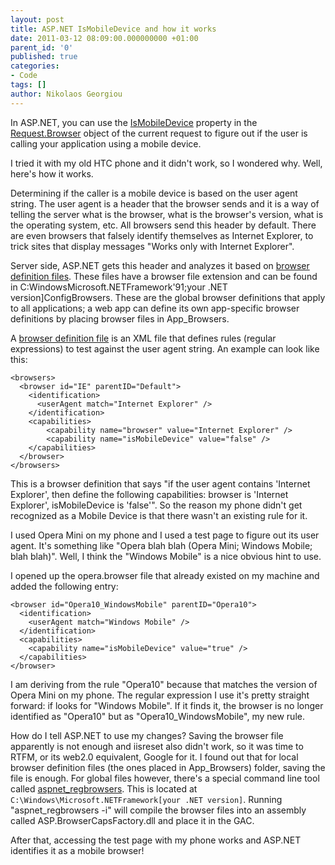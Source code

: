 ```yaml
---
layout: post
title: ASP.NET IsMobileDevice and how it works
date: 2011-03-12 08:09:00.000000000 +01:00
parent_id: '0'
published: true
categories:
- Code
tags: []
author: Nikolaos Georgiou
---
```


In ASP.NET, you can use the <a href="http://msdn.microsoft.com/en-us/library/system.web.configuration.httpcapabilitiesbase.ismobiledevice.aspx" target="_blank">IsMobileDevice</a> property in the <a href="http://msdn.microsoft.com/en-us/library/system.web.httprequest.browser%28v=VS.100%29.aspx" target="_blank">Request.Browser</a> object of the current request to figure out if the user is calling your application using a mobile device.

I tried it with my old HTC phone and it didn't work, so I wondered why. Well, here's how it works.

Determining if the caller is a mobile device is based on the user agent string. The user agent is a header that the browser sends and it is a way of telling the server what is the browser, what is the browser's version, what is the operating system, etc. All browsers send this header by default. There are even browsers that falsely identify themselves as Internet Explorer, to trick sites that display messages "Works only with Internet Explorer".

Server side, ASP.NET gets this header and analyzes it based on <a href="http://stackoverflow.com/questions/1829089/how-does-ismobiledevice-work" target="_blank">browser definition files</a>. These files have a browser file extension and can be found in C:WindowsMicrosoft.NETFramework'91;your .NET version]ConfigBrowsers. These are the global browser definitions that apply to all applications; a web app can define its own app-specific browser definitions by placing browser files in App_Browsers.

A <a href="http://msdn.microsoft.com/en-us/library/ms228122.aspx" target="_blank">browser definition file</a> is an XML file that defines rules (regular expressions) to test against the user agent string. An example can look like this:

```
<browsers>
  <browser id="IE" parentID="Default">
    <identification>
      <userAgent match="Internet Explorer" />
    </identification>
    <capabilities>
        <capability name="browser" value="Internet Explorer" />
        <capability name="isMobileDevice" value="false" />
    </capabilities>
  </browser>
</browsers>
```

This is a browser definition that says "if the user agent contains 'Internet Explorer', then define the following capabilities: browser is 'Internet Explorer', isMobileDevice is 'false'". So the reason my phone didn't get recognized as a Mobile Device is that there wasn't an existing rule for it.

I used Opera Mini on my phone and I used a test page to figure out its user agent. It's something like "Opera blah blah (Opera Mini; Windows Mobile; blah blah)". Well, I think the "Windows Mobile" is a nice obvious hint to use.

I opened up the opera.browser file that already existed on my machine and added the following entry:

```
<browser id="Opera10_WindowsMobile" parentID="Opera10">
  <identification>
    <userAgent match="Windows Mobile" />
  </identification>
  <capabilities>
    <capability name="isMobileDevice" value="true" />
  </capabilities>
</browser>
```

I am deriving from the rule "Opera10" because that matches the version of Opera Mini on my phone. The regular expression I use it's pretty straight forward: if looks for "Windows Mobile". If it finds it, the browser is no longer identified as "Opera10" but as "Opera10_WindowsMobile", my new rule.

How do I tell ASP.NET to use my changes? Saving the browser file apparently is not enough and iisreset also didn't work, so it was time to RTFM, or its web2.0 equivalent, Google for it. I found out that for local browser definition files (the ones placed in App_Browsers) folder, saving the file is enough. For global files however, there's a special command line tool called <a href="http://msdn.microsoft.com/en-us/library/ms229858%28v=VS.100%29.aspx" target="_blank">aspnet_regbrowsers</a>. This is located at `C:\Windows\Microsoft.NETFramework[your .NET version]`. Running "aspnet_regbrowsers -i" will compile the browser files into an assembly called ASP.BrowserCapsFactory.dll and place it in the GAC.

After that, accessing the test page with my phone works and ASP.NET identifies it as a mobile browser!
